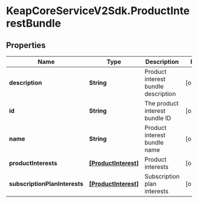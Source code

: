 # KeapCoreServiceV2Sdk.ProductInterestBundle

## Properties

Name | Type | Description | Notes
------------ | ------------- | ------------- | -------------
**description** | **String** | Product interest bundle description | [optional] 
**id** | **String** | The product interest bundle ID | [optional] 
**name** | **String** | Product interest bundle name | [optional] 
**productInterests** | [**[ProductInterest]**](ProductInterest.md) | Product interests | [optional] 
**subscriptionPlanInterests** | [**[ProductInterest]**](ProductInterest.md) | Subscription plan interests | [optional] 


